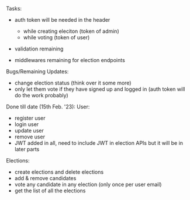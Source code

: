 Tasks:

- auth token will be needed in the header

  - while creating eleciton (token of admin)
  - while voting (token of user)

- validation remaining
- middlewares remaining for election endpoints

Bugs/Remaining Updates:

- change election status (think over it some more)
- only let them vote if they have signed up and logged in (auth token will do the work probably)

Done till date (15th Feb. '23):
User:

- register user
- login user
- update user
- remove user
- JWT added in all, need to include JWT in election APIs but it will be in later parts

Elections:

- create elections and delete elections
- add & remove candidates
- vote any candidate in any election (only once per user email)
- get the list of all the elections
